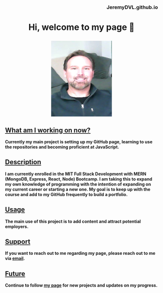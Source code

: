 ### <p align="right">  JeremyDVL.github.io </p> 
# <p align="center"> <b/>Hi, welcome to my page 👏<b/> </p>

<p align="center">
  <img width="200" height="250" src="biopic7.jpg"
</p>

## <ins>What am I working on now?

Currently my main project is setting up my GitHub page, learning to use the repositories and becoming proficient at JavaScript.

## <ins>Description

I am currently enrolled in the MIT Full Stack Development with MERN (MongoDB, Express, React, Node) Bootcamp. I am taking this to expand my own knowledge of programming with the intention of expanding on my current career or starting a new one. My goal is to keep up with the course and add to my GitHub frequently to build a portfolio.

## <ins>Usage

The main use of this project is to add content and attract potential employers.

## <ins>Support

If you want to reach out to me regarding my page, please reach out to me via [email](mailto:jeremydvl493@gmail.com?subject=regarding%20your%20GitHub%20page).

## <ins>Future

Continue to follow [my page](https://jeremydvl.github.io/) for new projects and updates on my progress.
